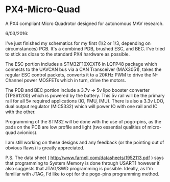 # PX4-Micro-Quad
A PX4 compliant Micro Quadrotor designed for autonomous MAV research.

6/03/2016:

I've just finished my schematics for my first (1/2 or 1/3, depending on circumstances) PCB. It's a combined PDB, brushed ESC, and BEC. I've tried to stick as close to the standard PX4 hardware as possible.

The ESC portion includes a STM32F10XCXT6 in LQFP48 package which connects to the UAVCAN bus via a CAN Transceiver (MAX3051), takes the regular ESC control packets, converts it to a 20KHz PWM to drive the N-Channel power MOSFETs which in turn, drive the motors.

The PDB and BEC portion include a 3.7v -> 5v lipo booster converter (TPS61200) which is powered by the battery. This 5v rail will be the primary rail for all 5v required applications (IO, FMU, IMU). There is also a 3.3v LDO, dual output regulator (MIC5332) which will power IO with one rail and IC with the other.

Programming of the STM32 will be done with the use of pogo-pins, as the pads on the PCB are low profile and light (two essential qualities of micro-quad avionics).

I am still working on these designs and any feedback (or the pointing out of obvious flaws) is greatly appreciated.

P.S. The data sheet ( http://www.farnell.com/datasheets/1952113.pdf ) says that programming to System Memory is done through USART1 however it also suggests that JTAG/SWD programming is possible. Ideally, as I'm familiar with JTAG, I'd like to opt for the pogo-pins programming method.
